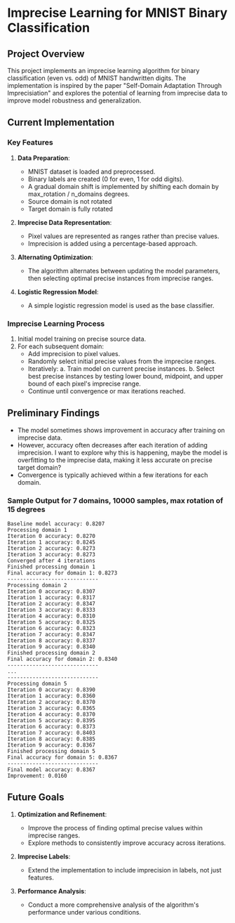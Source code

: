 # Imprecise Learning for MNIST Binary Classification

## Project Overview

This project implements an imprecise learning algorithm for binary classification (even vs. odd) of MNIST handwritten digits. The implementation is inspired by the paper "Self-Domain Adaptation Through Imprecisiation" and explores the potential of learning from imprecise data to improve model robustness and generalization.

## Current Implementation

### Key Features

1. **Data Preparation**:
   - MNIST dataset is loaded and preprocessed.
   - Binary labels are created (0 for even, 1 for odd digits).
   - A gradual domain shift is implemented by shifting each domain by max_rotation / n_domains degrees.
   - Source domain is not rotated 
   - Target domain is fully rotated

2. **Imprecise Data Representation**:
   - Pixel values are represented as ranges rather than precise values.
   - Imprecision is added using a percentage-based approach.

3. **Alternating Optimization**:
   - The algorithm alternates between updating the model parameters, then selecting optimal precise instances from imprecise ranges.

4. **Logistic Regression Model**:
   - A simple logistic regression model is used as the base classifier.

### Imprecise Learning Process

1. Initial model training on precise source data.
2. For each subsequent domain:
   - Add imprecision to pixel values.
   - Randomly select initial precise values from the imprecise ranges.
   - Iteratively:
     a. Train model on current precise instances.
     b. Select best precise instances by testing lower bound, midpoint, and upper bound of each pixel's imprecise range.
   - Continue until convergence or max iterations reached.

## Preliminary Findings

- The model sometimes shows improvement in accuracy after training on imprecise data.
- However, accuracy often decreases after each iteration of adding imprecision. I want to explore why this is happening, maybe the model is overfitting to the imprecise data, making it less accurate on precise target domain?
- Convergence is typically achieved within a few iterations for each domain.

### Sample Output for 7 domains, 10000 samples, max rotation of 15 degrees

```
Baseline model accuracy: 0.8207
Processing domain 1
Iteration 0 accuracy: 0.8270
Iteration 1 accuracy: 0.8245
Iteration 2 accuracy: 0.8273
Iteration 3 accuracy: 0.8273
Converged after 4 iterations
Finished processing domain 1
Final accuracy for domain 1: 0.8273
-----------------------------
Processing domain 2
Iteration 0 accuracy: 0.8307
Iteration 1 accuracy: 0.8317
Iteration 2 accuracy: 0.8347
Iteration 3 accuracy: 0.8333
Iteration 4 accuracy: 0.8310
Iteration 5 accuracy: 0.8325
Iteration 6 accuracy: 0.8323
Iteration 7 accuracy: 0.8347
Iteration 8 accuracy: 0.8337
Iteration 9 accuracy: 0.8340
Finished processing domain 2
Final accuracy for domain 2: 0.8340
-----------------------------
...
-----------------------------
Processing domain 5
Iteration 0 accuracy: 0.8390
Iteration 1 accuracy: 0.8360
Iteration 2 accuracy: 0.8370
Iteration 3 accuracy: 0.8365
Iteration 4 accuracy: 0.8370
Iteration 5 accuracy: 0.8395
Iteration 6 accuracy: 0.8373
Iteration 7 accuracy: 0.8403
Iteration 8 accuracy: 0.8385
Iteration 9 accuracy: 0.8367
Finished processing domain 5
Final accuracy for domain 5: 0.8367
-----------------------------
Final model accuracy: 0.8367
Improvement: 0.0160
```

## Future Goals

1. **Optimization and Refinement**:
   - Improve the process of finding optimal precise values within imprecise ranges.
   - Explore methods to consistently improve accuracy across iterations.

2. **Imprecise Labels**:
   - Extend the implementation to include imprecision in labels, not just features.

3. **Performance Analysis**:
   - Conduct a more comprehensive analysis of the algorithm's performance under various conditions.
